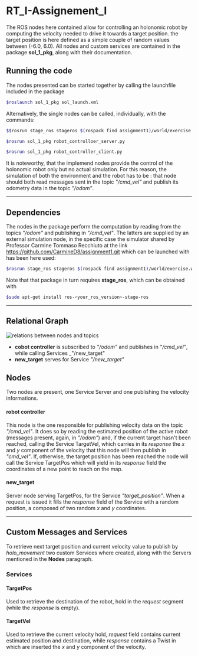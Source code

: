# RT_I-Assignement_I

The ROS nodes here contained allow for controlling an holonomic robot by computing the velocity needed to drive it towards a target position.
the target position is here defined as a simple couple of random values between (-6.0, 6.0).
All nodes and custom services are contained in the package **sol_1_pkg**, along with their documentation.

## Running the code

The nodes presented can be started together by calling the launchfile included in the package

```bash
$roslaunch sol_1_pkg sol_launch.xml
```

Alternatively, the single nodes can be called, individually, with the commands:

```bash
$$rosrun stage_ros stageros $(rospack find assignment1)/world/exercise.world

$rosrun sol_1_pkg robot_controlloer_server.py

$rosrun sol_1_pkg robot_controller_client.py
```

It is noteworthy, that the implemend nodes provide the control of the holonomic robot only but no actual simulation.
For this reason, the simulation of both the environment and the robot has to be : that node should both read
messages sent in the topic _"/cmd_vel"_ and publish its odometry data in the
topic _"/odom"_.

---------

## Dependencies

The nodes in the package perform the computation by reading from the topics _"/odom"_ and publishing in _"/cmd_vel"_.
The latters are supplied by an external simulation node, in the specific case the simulator shared by Professor Carmine
Tommaso Recchiuto at the link https://github.com/CarmineD8/assignment1.git which can be 
launched with has been here used:

```bash
$rosrun stage_ros stageros $(rospack find assignment1)/world/exercise.world
```
Note that that package in turn requires **stage_ros**, which can be obtained with
```bash
$sudo apt-get install ros-<your_ros_version>-stage-ros
```

---------

## Relational Graph

![relations between nodes and topics](/Sol_1.png)
- **cobot controller** is subscribed to _"/odom"_ and publishes in _"/cmd_vel"_, while 
	calling Services _"/new_target"
- **new_target** serves for Service _"/new_target"_

## Nodes

Two nodes are present, one Service Server and one publishing the velocity
informations.

#### robot controller

This node is the one responsible for publishing velocity data on the topic _"/cmd_vel"_.
It does so by reading the estimated position of the active robot (messages present, 
again, in _"/odom"_) and, if the current target hasn't been reached, calling the Service
TargetVel, which carries in its _response_ the _x_ and _y_ component of the velocity that
this node will then publish in _"cmd_vel"_. If, otherwise, the target position has been
reached the node will call the Service TargetPos which will yield in its _response_ field
the coordinates of a new point to reach on the map.

#### new_target

Server node serving TargetPos, for the Service _"target_position"_. When a request is issued 
it fills the _response_ field of the Service with a random position, a composed of two random 
_x_ and _y_ coordinates.

---------

## Custom Messages and Services

To retrieve next target position and current velocity value to publish by _holo_movement_ two
custom Services where created, along with the Servers mentioned in the **Nodes** paragraph.

### Services

#### TargetPos

Used to retrieve the destination of the robot, hold in the _request_ segment (while the _response_ is empty).

#### TargetVel

Used to retrieve the current velocity hold, _request_ field contains current estimated position and destination,
while _response_ contains a Twist in which are inserted the _x_ and _y_ component of the velocity.


